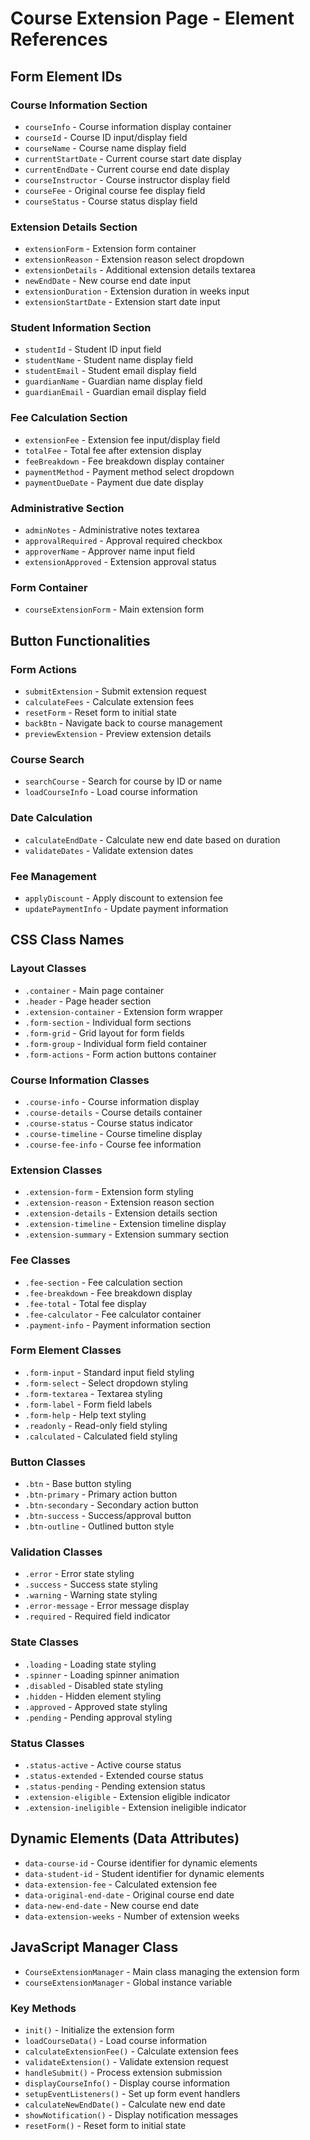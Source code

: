 # Course Extension Page - Element References

## Form Element IDs

### Course Information Section
- `courseInfo` - Course information display container
- `courseId` - Course ID input/display field
- `courseName` - Course name display field
- `currentStartDate` - Current course start date display
- `currentEndDate` - Current course end date display
- `courseInstructor` - Course instructor display field
- `courseFee` - Original course fee display field
- `courseStatus` - Course status display field

### Extension Details Section
- `extensionForm` - Extension form container
- `extensionReason` - Extension reason select dropdown
- `extensionDetails` - Additional extension details textarea
- `newEndDate` - New course end date input
- `extensionDuration` - Extension duration in weeks input
- `extensionStartDate` - Extension start date input

### Student Information Section
- `studentId` - Student ID input field
- `studentName` - Student name display field
- `studentEmail` - Student email display field
- `guardianName` - Guardian name display field
- `guardianEmail` - Guardian email display field

### Fee Calculation Section
- `extensionFee` - Extension fee input/display field
- `totalFee` - Total fee after extension display
- `feeBreakdown` - Fee breakdown display container
- `paymentMethod` - Payment method select dropdown
- `paymentDueDate` - Payment due date display

### Administrative Section
- `adminNotes` - Administrative notes textarea
- `approvalRequired` - Approval required checkbox
- `approverName` - Approver name input field
- `extensionApproved` - Extension approval status

### Form Container
- `courseExtensionForm` - Main extension form

## Button Functionalities

### Form Actions
- `submitExtension` - Submit extension request
- `calculateFees` - Calculate extension fees
- `resetForm` - Reset form to initial state
- `backBtn` - Navigate back to course management
- `previewExtension` - Preview extension details

### Course Search
- `searchCourse` - Search for course by ID or name
- `loadCourseInfo` - Load course information

### Date Calculation
- `calculateEndDate` - Calculate new end date based on duration
- `validateDates` - Validate extension dates

### Fee Management
- `applyDiscount` - Apply discount to extension fee
- `updatePaymentInfo` - Update payment information

## CSS Class Names

### Layout Classes
- `.container` - Main page container
- `.header` - Page header section
- `.extension-container` - Extension form wrapper
- `.form-section` - Individual form sections
- `.form-grid` - Grid layout for form fields
- `.form-group` - Individual form field container
- `.form-actions` - Form action buttons container

### Course Information Classes
- `.course-info` - Course information display
- `.course-details` - Course details container
- `.course-status` - Course status indicator
- `.course-timeline` - Course timeline display
- `.course-fee-info` - Course fee information

### Extension Classes
- `.extension-form` - Extension form styling
- `.extension-reason` - Extension reason section
- `.extension-details` - Extension details section
- `.extension-timeline` - Extension timeline display
- `.extension-summary` - Extension summary section

### Fee Classes
- `.fee-section` - Fee calculation section
- `.fee-breakdown` - Fee breakdown display
- `.fee-total` - Total fee display
- `.fee-calculator` - Fee calculator container
- `.payment-info` - Payment information section

### Form Element Classes
- `.form-input` - Standard input field styling
- `.form-select` - Select dropdown styling
- `.form-textarea` - Textarea styling
- `.form-label` - Form field labels
- `.form-help` - Help text styling
- `.readonly` - Read-only field styling
- `.calculated` - Calculated field styling

### Button Classes
- `.btn` - Base button styling
- `.btn-primary` - Primary action button
- `.btn-secondary` - Secondary action button
- `.btn-success` - Success/approval button
- `.btn-outline` - Outlined button style

### Validation Classes
- `.error` - Error state styling
- `.success` - Success state styling
- `.warning` - Warning state styling
- `.error-message` - Error message display
- `.required` - Required field indicator

### State Classes
- `.loading` - Loading state styling
- `.spinner` - Loading spinner animation
- `.disabled` - Disabled state styling
- `.hidden` - Hidden element styling
- `.approved` - Approved state styling
- `.pending` - Pending approval styling

### Status Classes
- `.status-active` - Active course status
- `.status-extended` - Extended course status
- `.status-pending` - Pending extension status
- `.extension-eligible` - Extension eligible indicator
- `.extension-ineligible` - Extension ineligible indicator

## Dynamic Elements (Data Attributes)

- `data-course-id` - Course identifier for dynamic elements
- `data-student-id` - Student identifier for dynamic elements
- `data-extension-fee` - Calculated extension fee
- `data-original-end-date` - Original course end date
- `data-new-end-date` - New course end date
- `data-extension-weeks` - Number of extension weeks

## JavaScript Manager Class

- `CourseExtensionManager` - Main class managing the extension form
- `courseExtensionManager` - Global instance variable

### Key Methods
- `init()` - Initialize the extension form
- `loadCourseData()` - Load course information
- `calculateExtensionFee()` - Calculate extension fees
- `validateExtension()` - Validate extension request
- `handleSubmit()` - Process extension submission
- `displayCourseInfo()` - Display course information
- `setupEventListeners()` - Set up form event handlers
- `calculateNewEndDate()` - Calculate new end date
- `showNotification()` - Display notification messages
- `resetForm()` - Reset form to initial state